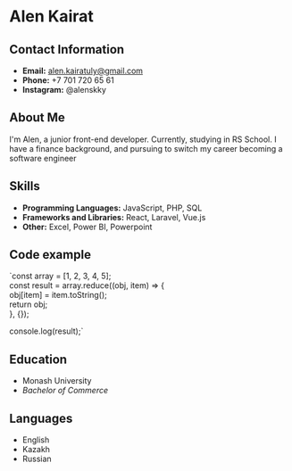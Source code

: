 # Alen Kairat

## Contact Information
- **Email:** alen.kairatuly@gmail.com
- **Phone:** +7 701 720 65 61
- **Instagram:** @alenskky


## About Me
I'm Alen, a junior front-end developer. Currently, studying in RS School. I have a finance background, and pursuing to switch my career becoming a software engineer

## Skills
- **Programming Languages:** JavaScript, PHP, SQL
- **Frameworks and Libraries:** React, Laravel, Vue.js
- **Other:** Excel, Power BI, Powerpoint

## Code example
`const array = [1, 2, 3, 4, 5];  
const result = array.reduce((obj, item) => {  
obj[item] = item.toString();  
return obj;  
}, {});  

console.log(result);`


## Education
- Monash University  
- *Bachelor of Commerce*


## Languages
- English
- Kazakh
- Russian


